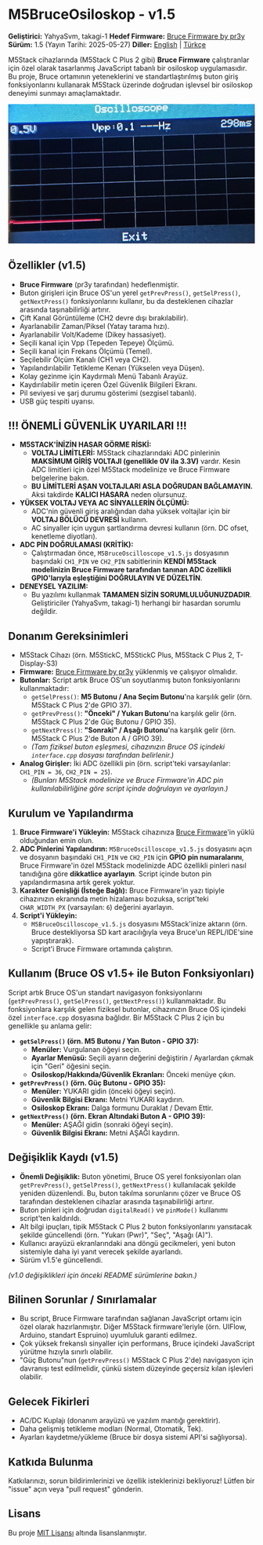 # M5BruceOsiloskop - v1.5

**Geliştirici:** YahyaSvm, takagi-1
**Hedef Firmware:** [Bruce Firmware by pr3y](https://github.com/pr3y/Bruce)
**Sürüm:** 1.5 (Yayın Tarihi: 2025-05-27)
**Diller:** [English](./README.md) | [Türkçe](./README_tr.md)

M5Stack cihazlarında (M5Stack C Plus 2 gibi) **Bruce Firmware** çalıştıranlar için özel olarak tasarlanmış JavaScript tabanlı bir osiloskop uygulamasıdır. Bu proje, Bruce ortamının yeteneklerini ve standartlaştırılmış buton giriş fonksiyonlarını kullanarak M5Stack üzerinde doğrudan işlevsel bir osiloskop deneyimi sunmayı amaçlamaktadır.

![M5BruceOsiloskop Ekran Görüntüsü](./assets/screenshot_scope.png)

## Özellikler (v1.5)

*   **Bruce Firmware** (pr3y tarafından) hedeflenmiştir.
*   Buton girişleri için Bruce OS'un yerel `getPrevPress()`, `getSelPress()`, `getNextPress()` fonksiyonlarını kullanır, bu da desteklenen cihazlar arasında taşınabilirliği artırır.
*   Çift Kanal Görüntüleme (CH2 devre dışı bırakılabilir).
*   Ayarlanabilir Zaman/Piksel (Yatay tarama hızı).
*   Ayarlanabilir Volt/Kademe (Dikey hassasiyet).
*   Seçili kanal için Vpp (Tepeden Tepeye) Ölçümü.
*   Seçili kanal için Frekans Ölçümü (Temel).
*   Seçilebilir Ölçüm Kanalı (CH1 veya CH2).
*   Yapılandırılabilir Tetikleme Kenarı (Yükselen veya Düşen).
*   Kolay gezinme için Kaydırmalı Menü Tabanlı Arayüz.
*   Kaydırılabilir metin içeren Özel Güvenlik Bilgileri Ekranı.
*   Pil seviyesi ve şarj durumu gösterimi (sezgisel tabanlı).
*   USB güç tespiti uyarısı.

## !!! ÖNEMLİ GÜVENLİK UYARILARI !!!

*   **M5STACK'İNİZİN HASAR GÖRME RİSKİ:**
    *   **VOLTAJ LİMİTLERİ:** M5Stack cihazlarındaki ADC pinlerinin **MAKSİMUM GİRİŞ VOLTAJI (genellikle 0V ila 3.3V)** vardır. Kesin ADC limitleri için özel M5Stack modelinize ve Bruce Firmware belgelerine bakın.
    *   **BU LİMİTLERİ AŞAN VOLTAJLARI ASLA DOĞRUDAN BAĞLAMAYIN.** Aksi takdirde **KALICI HASARA** neden olursunuz.
*   **YÜKSEK VOLTAJ VEYA AC SİNYALLERİN ÖLÇÜMÜ:**
    *   ADC'nin güvenli giriş aralığından daha yüksek voltajlar için bir **VOLTAJ BÖLÜCÜ DEVRESİ** kullanın.
    *   AC sinyaller için uygun şartlandırma devresi kullanın (örn. DC ofset, kenetleme diyotları).
*   **ADC PİN DOĞRULAMASI (KRİTİK):**
    *   Çalıştırmadan önce, `M5BruceOscilloscope_v1.5.js` dosyasının başındaki `CH1_PIN` ve `CH2_PIN` sabitlerinin **KENDİ M5Stack modelinizin Bruce Firmware tarafından tanınan ADC özellikli GPIO'larıyla eşleştiğini DOĞRULAYIN VE DÜZELTİN**.
*   **DENEYSEL YAZILIM:**
    *   Bu yazılımı kullanmak **TAMAMEN SİZİN SORUMLULUĞUNUZDADIR**. Geliştiriciler (YahyaSvm, takagi-1) herhangi bir hasardan sorumlu değildir.

## Donanım Gereksinimleri

*   M5Stack Cihazı (örn. M5StickC, M5StickC Plus, M5Stack C Plus 2, T-Display-S3)
*   **Firmware:** [Bruce Firmware by pr3y](https://github.com/pr3y/Bruce) yüklenmiş ve çalışıyor olmalıdır.
*   **Butonlar:** Script artık Bruce OS'un soyutlanmış buton fonksiyonlarını kullanmaktadır:
    *   `getSelPress()`: **M5 Butonu / Ana Seçim Butonu**'na karşılık gelir (örn. M5Stack C Plus 2'de GPIO 37).
    *   `getPrevPress()`: **"Önceki" / Yukarı Butonu**'na karşılık gelir (örn. M5Stack C Plus 2'de Güç Butonu / GPIO 35).
    *   `getNextPress()`: **"Sonraki" / Aşağı Butonu**'na karşılık gelir (örn. M5Stack C Plus 2'de Buton A / GPIO 39).
    *   *(Tam fiziksel buton eşleşmesi, cihazınızın Bruce OS içindeki `interface.cpp` dosyası tarafından belirlenir.)*
*   **Analog Girişler:** İki ADC özellikli pin (örn. script'teki varsayılanlar: `CH1_PIN = 36`, `CH2_PIN = 25`).
    *   *(Bunları M5Stack modelinize ve Bruce Firmware'in ADC pin kullanılabilirliğine göre script içinde doğrulayın ve ayarlayın.)*

## Kurulum ve Yapılandırma

1.  **Bruce Firmware'i Yükleyin:** M5Stack cihazınıza [Bruce Firmware](https://github.com/pr3y/Bruce)'in yüklü olduğundan emin olun.
2.  **ADC Pinlerini Yapılandırın:** `M5BruceOscilloscope_v1.5.js` dosyasını açın ve dosyanın başındaki `CH1_PIN` ve `CH2_PIN` için **GPIO pin numaralarını**, Bruce Firmware'in özel M5Stack modelinizde ADC özellikli pinleri nasıl tanıdığına göre **dikkatlice ayarlayın**. Script içinde buton pin yapılandırmasına artık gerek yoktur.
3.  **Karakter Genişliği (İsteğe Bağlı):** Bruce Firmware'in yazı tipiyle cihazınızın ekranında metin hizalaması bozuksa, script'teki `CHAR_WIDTH_PX` (varsayılan: `6`) değerini ayarlayın.
4.  **Script'i Yükleyin:**
    *   `M5BruceOscilloscope_v1.5.js` dosyasını M5Stack'inize aktarın (örn. Bruce destekliyorsa SD kart aracılığıyla veya Bruce'un REPL/IDE'sine yapıştırarak).
    *   Script'i Bruce Firmware ortamında çalıştırın.

## Kullanım (Bruce OS v1.5+ ile Buton Fonksiyonları)

Script artık Bruce OS'un standart navigasyon fonksiyonlarını (`getPrevPress()`, `getSelPress()`, `getNextPress()`) kullanmaktadır. Bu fonksiyonlara karşılık gelen fiziksel butonlar, cihazınızın Bruce OS içindeki özel `interface.cpp` dosyasına bağlıdır. Bir M5Stack C Plus 2 için bu genellikle şu anlama gelir:

*   **`getSelPress()` (örn. M5 Butonu / Yan Buton - GPIO 37):**
    *   **Menüler:** Vurgulanan öğeyi seçin.
    *   **Ayarlar Menüsü:** Seçili ayarın değerini değiştirin / Ayarlardan çıkmak için "Geri" öğesini seçin.
    *   **Osiloskop/Hakkında/Güvenlik Ekranları:** Önceki menüye çıkın.
*   **`getPrevPress()` (örn. Güç Butonu - GPIO 35):**
    *   **Menüler:** YUKARI gidin (önceki öğeyi seçin).
    *   **Güvenlik Bilgisi Ekranı:** Metni YUKARI kaydırın.
    *   **Osiloskop Ekranı:** Dalga formunu Duraklat / Devam Ettir.
*   **`getNextPress()` (örn. Ekran Altındaki Buton A - GPIO 39):**
    *   **Menüler:** AŞAĞI gidin (sonraki öğeyi seçin).
    *   **Güvenlik Bilgisi Ekranı:** Metni AŞAĞI kaydırın.

## Değişiklik Kaydı (v1.5)

*   **Önemli Değişiklik:** Buton yönetimi, Bruce OS yerel fonksiyonları olan `getPrevPress()`, `getSelPress()`, `getNextPress()` kullanılacak şekilde yeniden düzenlendi. Bu, buton takılma sorunlarını çözer ve Bruce OS tarafından desteklenen cihazlar arasında taşınabilirliği artırır.
*   Buton pinleri için doğrudan `digitalRead()` ve `pinMode()` kullanımı script'ten kaldırıldı.
*   Alt bilgi ipuçları, tipik M5Stack C Plus 2 buton fonksiyonlarını yansıtacak şekilde güncellendi (örn. "Yukarı (Pwr)", "Seç", "Aşağı (A)").
*   Kullanıcı arayüzü ekranlarındaki ana döngü gecikmeleri, yeni buton sistemiyle daha iyi yanıt verecek şekilde ayarlandı.
*   Sürüm v1.5'e güncellendi.

*(v1.0 değişiklikleri için önceki README sürümlerine bakın.)*

## Bilinen Sorunlar / Sınırlamalar

*   Bu script, Bruce Firmware tarafından sağlanan JavaScript ortamı için özel olarak hazırlanmıştır. Diğer M5Stack firmware'leriyle (örn. UIFlow, Arduino, standart Espruino) uyumluluk garanti edilmez.
*   Çok yüksek frekanslı sinyaller için performans, Bruce içindeki JavaScript yürütme hızıyla sınırlı olabilir.
*   "Güç Butonu"nun (`getPrevPress()` M5Stack C Plus 2'de) navigasyon için davranışı test edilmelidir, çünkü sistem düzeyinde geçersiz kılan işlevleri olabilir.

## Gelecek Fikirleri

*   AC/DC Kuplajı (donanım arayüzü ve yazılım mantığı gerektirir).
*   Daha gelişmiş tetikleme modları (Normal, Otomatik, Tek).
*   Ayarları kaydetme/yükleme (Bruce bir dosya sistemi API'si sağlıyorsa).

## Katkıda Bulunma

Katkılarınızı, sorun bildirimlerinizi ve özellik isteklerinizi bekliyoruz! Lütfen bir "issue" açın veya "pull request" gönderin.

## Lisans

Bu proje [MIT Lisansı](./LICENSE) altında lisanslanmıştır.
